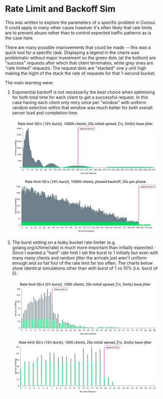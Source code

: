 # Rate Limit and Backoff Sim

This was written to explore the parameters of a specific problem in Consul. It
could apply in many other cases however it's often likely that rate limits are
to prevent abuse rather than to control expected traffic patterns as is the case
here.

There are many possible improvements that could be made -- this was a quick tool
for a specific task. Displaying a legend in the charts was problematic without 
major investment so the green dots (at the bottom) are "success" requests after 
which that client terminates, while grey ones are "rate limited" requests. The 
request dots are "stacked" one y unit high making the hight of the stack the rate 
of requests for that 1-second bucket.

The main learning were:

 1. Exponential backoff is not necessarily the best choice when optimising for
    both total time for each client to get a successful request. In this case
    having each client only retry once per "window" with uniform random 
    selection within that window was much better for _both_ overall server 
    load and completion time.

    ![10000 clients with exponential backoff](10000-50-20-burst_10-exp.png)
    ![10000 clients with windowed backoff](10000-50-20-burst_10-phased.png)

 2. The burst setting on a leaky bucket rate limiter (e.g. golang.org/x/time/rate)
    is much more important than initially expected - Since I wanted a "hard"
    rate limit I set the burst to 1 initially but even with many many clients and random
    jitter the arrivals just aren't uniform enough and so fall foul of the rate
    limit far too often. The charts below show identical simulations other than with burst of 1 vs 10% (i.e. burst of 5).

    ![1000 clients with no bursting](1000-50-20-burst-0-exp.png)
    ![1000 clients with bursting](1000-50-20-burst-10-exp.png)
